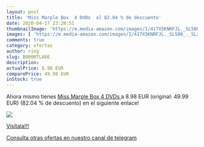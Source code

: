 ```yaml
---
layout: post
title: 'Miss Marple Box  4 DVDs  al 82.04 % de descuento'
date: 2020-04-17 23:28:51
thumbnailImage: 'https://m.media-amazon.com/images/I/417X5KNRFJL._SL500_._SL200_.jpg'
images: [ 'https://m.media-amazon.com/images/I/417X5KNRFJL._SL500_._SL200_.jpg' ]
comments: true
category: ofertas
author: ring
slug: B0000TLA6E
description:
actualPrice: 8.98 EUR
comparePrice: 49.99 EUR
inStock: true
---
```


Ahora mismo tienes [Miss Marple Box  4 DVDs ](https://www.amazon.com/dp/B0000TLA6E/?tag=redken08-20) a 8.98 EUR (original: 49.99 EUR) (82.04 %  de descuento) en el siguiente enlace!

[![](https://m.media-amazon.com/images/I/417X5KNRFJL._SL500_._SL200_.jpg)](https://www.amazon.com/dp/B0000TLA6E/?tag=redken08-20)

[Visítala!!!](https://www.amazon.com/dp/B0000TLA6E/?tag=redken08-20)

[Consulta otras ofertas en nuestro canal de telegram](https://t.me/s/ofertas25)
